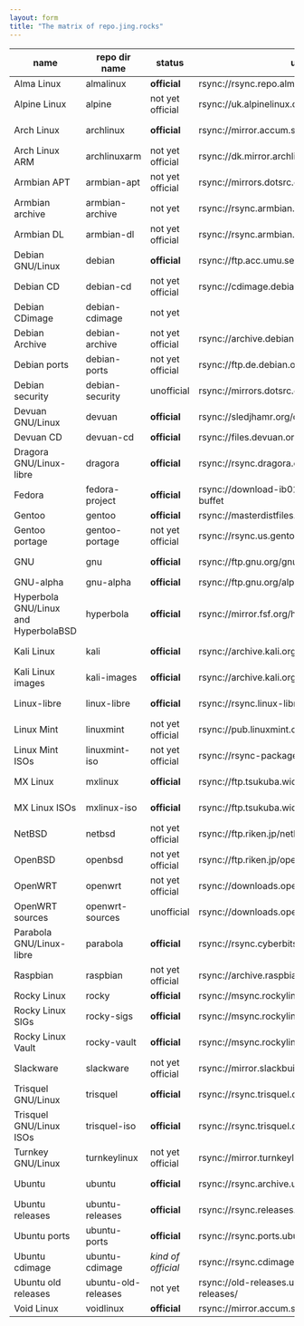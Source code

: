 ```yaml
---
layout: form
title: "The matrix of repo.jing.rocks"
---
```


| name                                 | repo dir name       | status             | upstream                                              | sync frequency | health monitor                                                           | mirror list                                                             |
|--------------------------------------|---------------------|--------------------|-------------------------------------------------------|----------------|--------------------------------------------------------------------------|-------------------------------------------------------------------------|
| Alma Linux                           | almalinux           | **official**       | rsync://rsync.repo.almalinux.org/almalinux/           | every 2 hr     |                                                                          | https://mirrors.almalinux.org                                           |
| Alpine Linux                         | alpine              | not yet official   | rsync://uk.alpinelinux.org/                           | every 20 min   |                                                                          | https://mirrors.alpinelinux.org/                                        |
| Arch Linux                           | archlinux           | **official**       | rsync://mirror.accum.se/mirror/archlinux/             | every 10 min   | https://archlinux.org/mirrors/jing.rocks/                                | https://archlinux.org/mirrors/                                          |
| Arch Linux ARM                       | archlinuxarm        | not yet official   | rsync://dk.mirror.archlinuxarm.org/archlinuxarm/      | every 6 hr     |                                                                          | https://www.archlinuxarm.org/about/mirrors                              |
| Armbian APT                          | armbian-apt         | not yet official   | rsync://mirrors.dotsrc.org/armbian-apt                | every 4 hr     |                                                                          | https://github.com/armbian/mirror                                       |
| Armbian archive                      | armbian-archive     | not yet            | rsync://rsync.armbian.com/archive                     |                |                                                                          | https://github.com/armbian/mirror                                       |
| Armbian DL                           | armbian-dl          | not yet official   | rsync://rsync.armbian.com/dl                          | every 4 hr     |                                                                          | https://github.com/armbian/mirror                                       |
| Debian GNU/Linux                     | debian              | **official**       | rsync://ftp.acc.umu.se/debian                         | every 20 min   | https://mirror-master.debian.org/status/mirror-info/repo.jing.rocks.html | https://www.debian.org/mirror/list                                      |
| Debian CD                            | debian-cd           | not yet official   | rsync://cdimage.debian.org/debian-cd                  | every 8 hr     |                                                                          | https://www.debian.org/CD/http-ftp/#mirrors                             |
| Debian CDimage                       | debian-cdimage      | not yet            |                                                       |                |                                                                          |                                                                         |
| Debian Archive                       | debian-archive      | not yet official   | rsync://archive.debian.org/debian-archive/            | every 12 hr    |                                                                          | https://www.debian.org/distrib/archive                                  |
| Debian ports                         | debian-ports        | not yet official   | rsync://ftp.de.debian.org/debian-ports/               | every 6 hr     |                                                                          | https://www.ports.debian.org/mirrors                                    |
| Debian security                      | debian-security     | unofficial         | rsync://mirrors.dotsrc.org/debian-security/           | every 2 hr     |                                                                          |                                                                         |
| Devuan GNU/Linux                     | devuan              | **official**       | rsync://sledjhamr.org/devuan                          | every 30 min   | https://sledjhamr.org/apt-panopticon/results/Report-web.html             | https://repo.jing.rocks/devuan/mirror_list.txt                          |
| Devuan CD                            | devuan-cd           | **official**       | rsync://files.devuan.org/devuan/                      | every 6 hr     |                                                                          | https://www.devuan.org/get-devuan                                       |
| Dragora GNU/Linux-libre              | dragora             | **official**       | rsync://rsync.dragora.org/dragora                     | every 12 hr    |                                                                          | https://www.dragora.org/en/mirrors.html                                 |
| Fedora                               | fedora-project      | **official**       | rsync://download-ib01.fedoraproject.org/fedora-buffet | every 10 min   |                                                                          | https://admin.fedoraproject.org/mirrormanager/mirrors                   |
| Gentoo                               | gentoo              | **official**       | rsync://masterdistfiles.gentoo.org/gentoo             | every 4 hr     |                                                                          | https://www.gentoo.org/downloads/mirrors/                               |
| Gentoo portage                       | gentoo-portage      | not yet official   | rsync://rsync.us.gentoo.org/gentoo-portage            | every 30 min   |                                                                          | https://www.gentoo.org/support/rsync-mirrors/                           |
| GNU                                  | gnu                 | **official**       | rsync://ftp.gnu.org/gnu/                              | every 12 hr    | https://download.savannah.gnu.org/mirmon/allgnu/                         | https://www.gnu.org/prep/ftp.en.html                                    |
| GNU-alpha                            | gnu-alpha           | **official**       | rsync://ftp.gnu.org/alpha/                            | every day      |                                                                          | https://www.gnu.org/prep/ftp.en.html                                    |
| Hyperbola GNU/Linux and HyperbolaBSD | hyperbola           | **official**       | rsync://mirror.fsf.org/hyperbola                      | every 12 hr    | https://www.hyperbola.info/mirrors/repo.jing.rocks/                      | https://www.hyperbola.info/mirrors/                                     |
| Kali Linux                           | kali                | **official**       | rsync://archive.kali.org/kali                         | push           | https://mirror-traces.kali.org/mirror-info/repo.jing.rocks.html          | https://mirror-traces.kali.org/                                         |
| Kali Linux images                    | kali-images         | **official**       | rsync://archive.kali.org/kali-images                  | every 12 hr    | https://mirror-traces.kali.org/mirror-info/repo.jing.rocks.html          | https://cdimage.kali.org/README.mirrorlist                              |
| Linux-libre                          | linux-libre         | **official**       | rsync://rsync.linux-libre.fsfla.org/linux-libre/      | every 12 hr    |                                                                          | https://www.fsfla.org/ikiwiki/selibre/linux-libre/index.en.html#mirrors |
| Linux Mint                           | linuxmint           | not yet official   | rsync://pub.linuxmint.com/pub                         | every 8 hr     |                                                                          | https://linuxmint.com/mirrors.php                                       |
| Linux Mint ISOs                      | linuxmint-iso       | not yet official   | rsync://rsync-packages.linuxmint.com/packages         | every 12 hr    |                                                                          | https://linuxmint.com/mirrors.php                                       |
| MX Linux                             | mxlinux             | **official**       | rsync://ftp.tsukuba.wide.ad.jp/mxlinux/               | every 12 hr    |                                                                          | http://rsync-mxlinux.org/mirmon/packages.html                           |
| MX Linux ISOs                        | mxlinux-iso         | **official**       | rsync://ftp.tsukuba.wide.ad.jp/mxlinux-iso/           | every 12 hr    |                                                                          | http://rsync-mxlinux.org/mirmon/                                        |
| NetBSD                               | netbsd              | not yet official   | rsync://ftp.riken.jp/netbsd/                          | every 1 hr     |                                                                          | http://www.netbsd.org/mirrors/                                          |
| OpenBSD                              | openbsd             | not yet official   | rsync://ftp.riken.jp/openbsd/                         | every 1 hr     |                                                                          | https://www.openbsd.org/ftp.html                                        |
| OpenWRT                              | openwrt             | not yet official   | rsync://downloads.openwrt.org/downloads               | every 24 hr    |                                                                          | https://openwrt.org/downloads#mirrors                                   |
| OpenWRT sources                      | openwrt-sources     | unofficial         | rsync://downloads.openwrt.org/sources                 | every 24 hr    |                                                                          |                                                                         |
| Parabola GNU/Linux-libre             | parabola            | **official**       | rsync://rsync.cyberbits.eu/parabola                   | every 20 min   | https://www.parabola.nu/mirrors/jing.rocks                               | https://www.parabola.nu/mirrors/                                        |
| Raspbian                             | raspbian            | not yet official   | rsync://archive.raspbian.org/archive                  | every 4 hr     |                                                                          | https://www.raspbian.org/RaspbianMirrors                                |
| Rocky Linux                          | rocky               | **official**       | rsync://msync.rockylinux.org/rocky/mirror/pub/rocky   | every 2 hr     |                                                                          | https://mirrors.rockylinux.org/mirrormanager/mirrors                    |
| Rocky Linux SIGs                     | rocky-sigs          | **official**       | rsync://msync.rockylinux.org/rocky-sigs/              | every 2 hr     |                                                                          | https://mirrors.rockylinux.org/mirrormanager/mirrors                    |
| Rocky Linux Vault                    | rocky-vault         | **official**       | rsync://msync.rockylinux.org/rocky-vault/             | every week     |                                                                          | https://mirrors.rockylinux.org/mirrormanager/mirrors                    |
| Slackware                            | slackware           | not yet official   | rsync://mirror.slackbuilds.org/slackware/             | every 8 hr     |                                                                          | https://mirrors.slackware.com/mirrorlist/                               |
| Trisquel GNU/Linux                   | trisquel            | **official**       | rsync://rsync.trisquel.org/trisquel.packages/         | every 2 hr     |                                                                          | https://trisquel.info/en/wiki/mirroring-trisquel                        |
| Trisquel GNU/Linux ISOs              | trisquel-iso        | **official**       | rsync://rsync.trisquel.org/trisquel.iso/              | every 6 hr     |                                                                          | https://trisquel.info/en/wiki/mirroring-trisquel                        |
| Turnkey GNU/Linux                    | turnkeylinux        | not yet official   | rsync://mirror.turnkeylinux.org/turnkeylinux/         | every 1 hr     |                                                                          | https://www.turnkeylinux.org/mirrors                                    |
| Ubuntu                               | ubuntu              | **official**       | rsync://rsync.archive.ubuntu.com/ubuntu               | push           | https://launchpad.net/ubuntu/+mirror/repo.jing.rocks-archive             | https://launchpad.net/ubuntu/+archivemirrors                            |
| Ubuntu releases                      | ubuntu-releases     | **official**       | rsync://rsync.releases.ubuntu.com/releases            | push           | https://launchpad.net/ubuntu/+mirror/repo.jing.rocks-ubuntu-releases     | https://launchpad.net/ubuntu/+cdmirrors                                 |
| Ubuntu ports                         | ubuntu-ports        | **official**       | rsync://rsync.ports.ubuntu.com/ubuntu-ports           | every 6 hr     | https://launchpad.net/ubuntu/+mirror/repo.jing.rocks-ubuntu-ports        | https://launchpad.net/ubuntu/+archivemirrors                            |
| Ubuntu cdimage                       | ubuntu-cdimage      | *kind of official* | rsync://rsync.cdimage.ubuntu.com/cdimage              | every day      | https://launchpad.net/ubuntu/+mirror/repo.jing.rocks-ubuntu-cdimage      |                                                                         |
| Ubuntu old releases                  | ubuntu-old-releases | not yet            | rsync://old-releases.ubuntu.com/ubuntu-old-releases/  | every week     |                                                                          |                                                                         |
| Void Linux                           | voidlinux           | **official**       | rsync://mirror.accum.se/mirror/voidlinux/             | every 2 hr     |                                                                          | https://docs.voidlinux.org/xbps/repositories/mirrors/index.html         |
